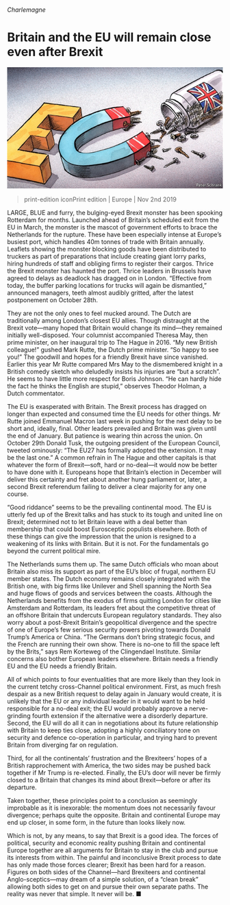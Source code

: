 ###### Charlemagne

# Britain and the EU will remain close even after Brexit 

![image](images/20191102_EUD000_0.jpg) 

> print-edition iconPrint edition | Europe | Nov 2nd 2019 

LARGE, BLUE and furry, the bulging-eyed Brexit monster has been spooking Rotterdam for months. Launched ahead of Britain’s scheduled exit from the EU in March, the monster is the mascot of government efforts to brace the Netherlands for the rupture. These have been especially intense at Europe’s busiest port, which handles 40m tonnes of trade with Britain annually. Leaflets showing the monster blocking goods have been distributed to truckers as part of preparations that include creating giant lorry parks, hiring hundreds of staff and obliging firms to register their cargos. Thrice the Brexit monster has haunted the port. Thrice leaders in Brussels have agreed to delays as deadlock has dragged on in London. “Effective from today, the buffer parking locations for trucks will again be dismantled,” announced managers, teeth almost audibly gritted, after the latest postponement on October 28th. 

They are not the only ones to feel mucked around. The Dutch are traditionally among London’s closest EU allies. Though distraught at the Brexit vote—many hoped that Britain would change its mind—they remained initially well-disposed. Your columnist accompanied Theresa May, then prime minister, on her inaugural trip to The Hague in 2016. “My new British colleague!” gushed Mark Rutte, the Dutch prime minister. “So happy to see you!” The goodwill and hopes for a friendly Brexit have since vanished. Earlier this year Mr Rutte compared Mrs May to the dismembered knight in a British comedy sketch who deludedly insists his injuries are “but a scratch”. He seems to have little more respect for Boris Johnson. “He can hardly hide the fact he thinks the English are stupid,” observes Theodor Holman, a Dutch commentator. 

The EU is exasperated with Britain. The Brexit process has dragged on longer than expected and consumed time the EU needs for other things. Mr Rutte joined Emmanuel Macron last week in pushing for the next delay to be short and, ideally, final. Other leaders prevailed and Britain was given until the end of January. But patience is wearing thin across the union. On October 29th Donald Tusk, the outgoing president of the European Council, tweeted ominously: “The EU27 has formally adopted the extension. It may be the last one.” A common refrain in The Hague and other capitals is that whatever the form of Brexit—soft, hard or no-deal—it would now be better to have done with it. Europeans hope that Britain’s election in December will deliver this certainty and fret about another hung parliament or, later, a second Brexit referendum failing to deliver a clear majority for any one course. 

“Good riddance” seems to be the prevailing continental mood. The EU is utterly fed up of the Brexit talks and has stuck to its tough and united line on Brexit; determined not to let Britain leave with a deal better than membership that could boost Eurosceptic populists elsewhere. Both of these things can give the impression that the union is resigned to a weakening of its links with Britain. But it is not. For the fundamentals go beyond the current political mire. 

The Netherlands sums them up. The same Dutch officials who moan about Britain also miss its support as part of the EU’s bloc of frugal, northern EU member states. The Dutch economy remains closely integrated with the British one, with big firms like Unilever and Shell spanning the North Sea and huge flows of goods and services between the coasts. Although the Netherlands benefits from the exodus of firms quitting London for cities like Amsterdam and Rotterdam, its leaders fret about the competitive threat of an offshore Britain that undercuts European regulatory standards. They also worry about a post-Brexit Britain’s geopolitical divergence and the spectre of one of Europe’s few serious security powers pivoting towards Donald Trump’s America or China. “The Germans don’t bring strategic focus, and the French are running their own show. There is no-one to fill the space left by the Brits,” says Rem Korteweg of the Clingendael Institute. Similar concerns also bother European leaders elsewhere. Britain needs a friendly EU and the EU needs a friendly Britain. 

All of which points to four eventualities that are more likely than they look in the current tetchy cross-Channel political environment. First, as much fresh despair as a new British request to delay again in January would create, it is unlikely that the EU or any individual leader in it would want to be held responsible for a no-deal exit; the EU would probably approve a nerve-grinding fourth extension if the alternative were a disorderly departure. Second, the EU will do all it can in negotiations about its future relationship with Britain to keep ties close, adopting a highly conciliatory tone on security and defence co-operation in particular, and trying hard to prevent Britain from diverging far on regulation. 

Third, for all the continentals’ frustration and the Brexiteers’ hopes of a British rapprochement with America, the two sides may be pushed back together if Mr Trump is re-elected. Finally, the EU’s door will never be firmly closed to a Britain that changes its mind about Brexit—before or after its departure. 

Taken together, these principles point to a conclusion as seemingly improbable as it is inexorable: the momentum does not necessarily favour divergence; perhaps quite the opposite. Britain and continental Europe may end up closer, in some form, in the future than looks likely now. 

Which is not, by any means, to say that Brexit is a good idea. The forces of political, security and economic reality pushing Britain and continental Europe together are all arguments for Britain to stay in the club and pursue its interests from within. The painful and inconclusive Brexit process to date has only made those forces clearer; Brexit has been hard for a reason. Figures on both sides of the Channel—hard Brexiteers and continental Anglo-sceptics—may dream of a simple solution, of a “clean break” allowing both sides to get on and pursue their own separate paths. The reality was never that simple. It never will be. ■ 


